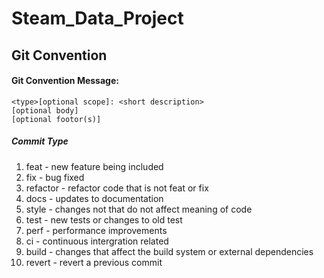 # Steam_Data_Project

## Git Convention
#### Git Convention Message:

    <type>[optional scope]: <short description>
    [optional body]
    [optional footor(s)]
##### Commit Type
1. feat - new feature being included
2. fix - bug fixed
3. refactor - refactor code that is not feat or fix
4. docs - updates to documentation
5. style - changes not that do not affect meaning of code
6. test - new tests or changes to old test
7. perf - performance improvements
8. ci - continuous intergration related
9. build - changes that affect the build system or external dependencies
10. revert - revert a previous commit